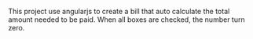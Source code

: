 This project use angularjs to create a bill that auto calculate the total amount needed to be paid.
When all boxes are checked, the number turn zero.
